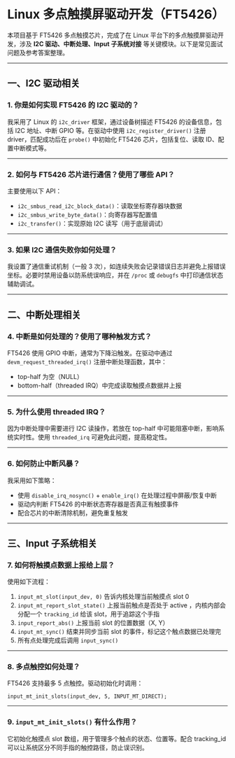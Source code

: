# Linux 多点触摸屏驱动开发（FT5426）

本项目基于 FT5426 多点触摸芯片，完成了在 Linux 平台下的多点触摸屏驱动开发，涉及 **I2C 驱动、中断处理、Input 子系统对接** 等关键模块。以下是常见面试问题及参考答案整理。

---

## 一、I2C 驱动相关

### 1. 你是如何实现 FT5426 的 I2C 驱动的？

我采用了 Linux 的 `i2c_driver` 框架，通过设备树描述 FT5426 的设备信息，包括 I2C 地址、中断 GPIO 等。在驱动中使用 `i2c_register_driver()` 注册 driver，匹配成功后在 `probe()` 中初始化 FT5426 芯片，包括复位、读取 ID、配置中断模式等。

---

### 2. 如何与 FT5426 芯片进行通信？使用了哪些 API？

主要使用以下 API：

- `i2c_smbus_read_i2c_block_data()`：读取坐标寄存器块数据  
- `i2c_smbus_write_byte_data()`：向寄存器写配置值  
- `i2c_transfer()`：实现原始 I2C 读写（用于底层调试）

---

### 3. 如果 I2C 通信失败你如何处理？

我设置了通信重试机制（一般 3 次），如连续失败会记录错误日志并避免上报错误坐标。必要时禁用设备以防系统误响应，并在 `/proc` 或 `debugfs` 中打印通信状态辅助调试。

---

## 二、中断处理相关

### 4. 中断是如何处理的？使用了哪种触发方式？

FT5426 使用 GPIO 中断，通常为下降沿触发。在驱动中通过 `devm_request_threaded_irq()` 注册中断处理函数，其中：

- top-half 为空（NULL）  
- bottom-half（threaded IRQ）中完成读取触摸点数据并上报

---

### 5. 为什么使用 threaded IRQ？

因为中断处理中需要进行 I2C 读操作，若放在 top-half 中可能阻塞中断，影响系统实时性。使用 `threaded_irq` 可避免此问题，提高稳定性。

---

### 6. 如何防止中断风暴？

我采用如下策略：

- 使用 `disable_irq_nosync()` + `enable_irq()` 在处理过程中屏蔽/恢复中断  
- 驱动内判断 FT5426 的中断状态寄存器是否真正有触摸事件  
- 配合芯片的中断清除机制，避免重复触发

---

## 三、Input 子系统相关

### 7. 如何将触摸点数据上报给上层？

使用如下流程：

1. `input_mt_slot(input_dev, 0)` 告诉内核处理当前触摸点 slot  0
2. `input_mt_report_slot_state()` 上报当前触点是否处于 active ，内核内部会分配一个 `tracking_id` 给该 slot，用于追踪这个手指
3. `input_report_abs()` 上报当前 slot 的位置数据（X, Y）
4. `input_mt_sync()` 结束并同步当前 slot 的事件，标记这个触点数据已处理完
5. 所有点处理完成后调用 `input_sync()`

---

### 8. 多点触控如何处理？

FT5426 支持最多 5 点触控。驱动初始化时调用：

```
input_mt_init_slots(input_dev, 5, INPUT_MT_DIRECT);
```
---
### 9. `input_mt_init_slots()` 有什么作用？

它初始化触摸点 slot 数组，用于管理多个触点的状态、位置等。配合 tracking_id 可以让系统区分不同手指的触控路径，防止误识别。
<!--stackedit_data:
eyJoaXN0b3J5IjpbLTc5NDA0NDg5NiwtMzc3MTI2NjgzXX0=
-->